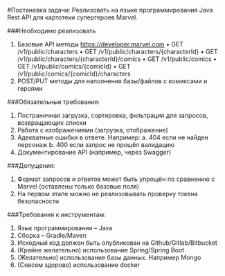 #Постановка задачи:
Реализовать на языке программирования Java Rest API для картотеки супергероев Marvel.

###Необходимо реализовать
1) Базовые API методы https://developer.marvel.com
•	GET /v1/public/characters
•	GET /v1/public/characters/{characterId}
•	GET /v1/public/characters/{characterId}/comics
•	GET /v1/public/comics
•	GET /v1/public/comics/{comicId}
•	GET /v1/public/comics/{comicId}/characters
2) POST/PUT методы для наполнения базы/файлов c комиксами и героями

###Обязательные требования:
1) Постраничная загрузка, сортировка, фильтрация для запросов, возвращающих списки
2) Работа с изображениями (загрузка, отображение)
3) Адекватные ошибки в ответе. Например:
a.	404 если не найден персонаж
b.	400 если запрос не прошёл валидацию
4) Документирование API (например, через Swagger)

###Допущения:
1) Формат запросов и ответов может быть упрощён по сравнению с Marvel (оставлены только базовые поля)
2) На первом этапе можно не реализовывать проверку токена безопасности

###Требования к инструментам:
1.	Язык программирования – Java
2.	Сборка – Gradle/Maven
3.	Исходный код должен быть опубликован на Github/Gitlab/Bitbucket
4.	(Крайне желательно) использование Spring/Spring Boot
5.	(Желательно) использование базы данных. Например Mongo
6.	(Совсем здорово) использование docker
